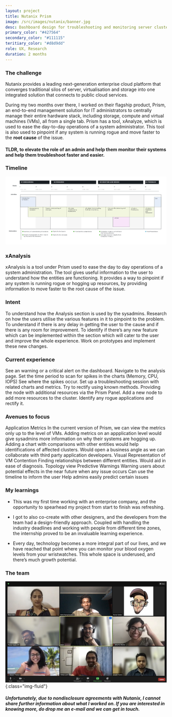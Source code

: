 ```yaml
---
layout: project
title: Nutanix Prism
image: /src/images/nutanix/banner.jpg
desc: Dashboard design for troubleshooting and monitoring server clusters in a large-scale enterprise.
primary_color: "#427564"
secondary_color: "#111115"
teritiary_color: "#d8d9dd"
role: UX, Research
duration: 2 months 
---
```


### The challenge

Nutanix provides a leading next-generation enterprise cloud platform that converges traditional silos of server, virtualisation and storage into one integrated solution that connects to public cloud services.

During my two months over there, I worked on their flagship product, Prism, an end-to-end management solution for IT administrators to centrally manage their entire hardware stack, including storage, compute and virtual machines (VMs), all from a single tab. Prism has a tool, xAnalyze, which is used to ease the day-to-day operations of a system administrator. This tool is also used to pinpoint if any system is running rogue and move faster to the <b>root cause</b> of the issue.

<div class="mt-5"></div>

#### TLDR, to elevate the role of an admin and help them monitor their systems and help them troubleshoot faster and easier.

<div class="mt-5"></div>

### Timeline

<div class="container-fluid full-width d-flex justify-content-center" style="overflow: hidden; align-items: center; background-color: var(--white);">

<div class="col-lg-9">
<a class="venobox" href="/src/images/nutanix/timeline.png">
    <img src="/src/images/nutanix/timeline.png" alt="Timeline" class="img-fluid"> </a>
</div>
</div>

### xAnalysis
xAnalysis is a tool under Prism used to ease the day to day operations of a system administration. The tool gives useful information to the user to understand how the entities are functioning. It provides a way to pinpoint if any system is running rogue or hogging up resources, by providing information to move faster to the root cause of the issue.

### Intent
To understand how the Analysis section is used by the sysadmins. Research on how the users utilise the various features in it to pinpoint to the problem.
To understand if there is any delay in getting the user to the cause and if there is any room for improvement.
To identify if there’s any new feature which can be implemented within the section which will cater to the user and improve the whole experience.
Work on prototypes and implement these new changes.

### Current experience
See an warning or a critical alert on the dashboard.
Navigate to the analysis page.
Set the time period to scan for spikes in the charts (Memory, CPU, IOPS)
See where the spikes occur.
Set up a troubleshooting session with related charts and metrics.
Try to rectify using known methods.
Providing the node with additional resources via the Prism Panel.
Add a new node to add more resources to the cluster.
Identify any rogue applications and rectify it.

### Avenues to focus
Application Metrics
In the current version of Prism, we can view the metrics only up to the level of VMs.
Adding metrics on an appplication level would give sysadmins more information on why their systems are hogging up.
Adding a chart with comparisons with other entities would help identifications of affected clusters.
Would open a business angle as we can collaborate with third party application developers.
Visual Representation of VM Contention
Finding relationships between different entities.
Would aid in ease of diagnosis.
Topology view
Predictive Warnings
Warning users about potential effects in the near future when any issue occurs
Can use the timeline to inform the user
Help admins easily predict certain issues

### My learnings

- This was my first time working with an enterprise company, and the opportunity to spearhead my project from start to finish was refreshing.

- I got to also co-create with other designers, and the developers from the team had a design-friendly approach. Coupled with handling the industry deadlines and working with people from different time zones, the internship proved to be an invaluable learning experience.

- Every day, technology becomes a more integral part of our lives, and we have reached that point where you can monitor your blood oxygen levels from your wristwatches. This whole space is underused, and there’s much growth potential.

<div class="mt-5"></div>

### The team

![Zoom screenshot](/src/images/Nutanix/zoom.jpg){:class="img-fluid"}

<div class="mt-5"></div>

##### Unfortunately, due to nondisclosure agreements with Nutanix, I cannot share further information about what I worked on. If you are interested in knowing more, do drop me an e-mail and we can get in touch.

<div class="mt-5"></div>
